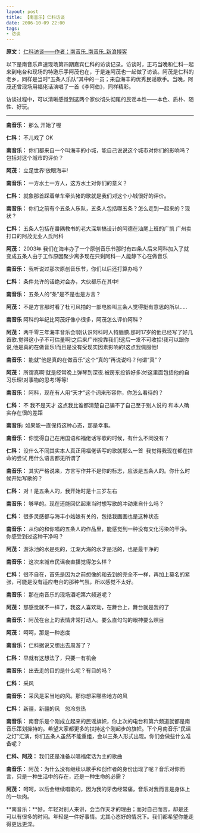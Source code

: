 ```yaml
---
layout: post
title: 【南音乐】仁科访谈
date: 2006-10-09 22:00
tags:
- 访谈
---
```

**原文**：
[仁科访谈——作者：南音乐_南音乐_新浪博客](http://blog.sina.com.cn/s/blog_4a828bb8010005tc.html)

以下是南音乐声速现场第四期嘉宾仁科的访谈记录。访谈时，正巧当晚和仁科一起来到电台和现场的特邀乐手阿茂也在，于是连阿茂也一起做了访谈。阿茂是仁科的老乡，同样是当时“五条人乐队”其中的一员；来自海丰的优秀民谣歌手。当晚，阿茂还曾现场用福佬话演唱了一首《李阿伯》，同样精彩。

访谈过程中，可以清晰感觉到这两个家伙彻头彻尾的民谣本性——本色、质朴、随性、好玩。

<hr class="stylish">

**南音乐：** 那么 开始了喔

**仁科：** 不儿戏了 OK

**南音乐：**
你们都来自一个叫海丰的小城，能自己说说这个城市对你们的影响吗？包括对这个城市的评价？

**阿茂：**
立足世界!放眼海丰!

**南音乐：**
一方水土一方人，这方水土对你们的意义？

**仁科：**
就象那首踩着单车牵头猪的歌就是我们对这个小城很好的评价。

**南音乐：**
你们之前有个五条人乐队，五条人包括哪五条？怎么走到一起来的？现状？

**仁科：**
五条人包括在番隅教书的老大深圳搞设计的阿德在汕尾上班的广凯 广州卖打口的阿茂无业人氏阿科

**阿茂：**
2003年 我们在海丰办了一个原创音乐节那时有四条人后来阿科加入了就变成五条人由于工作原因聚少离多现在只剩阿科一人能静下心在做音乐

**南音乐：**
我听说过那次原创音乐节，你们以后还打算办吗？

**仁科：**
条件允许的话绝对会办，大伙都乐在其中!

**南音乐：**
五条人的“条”是不是也是方言？

**阿茂：**
不是方言那时看了杜可风拍的一部电影叫三条人觉得挺有意思的所以.....

**南音乐**
阿科的年纪比阿茂好像小很多，阿茂怎么评价阿科？

**阿茂：**
两千零三年海丰音乐会!刚认识阿科时人特腼腆.那时17岁的他已经写了好几首歌.觉得这小子不可估量啊!之后来广州投靠我们!这后一发不可收拾!我可以跟你说,他是真的在做音乐!而且是没有受现实因素影响的!这点我佩服他!

**南音乐：**
能就“他是真的在做音乐”这个“真的”再说说吗？何谓“真”？

**阿茂：**
所谓真啊!就是经常晚上弹琴到深夜.被房东投诉好多次!这里面包括他的自习乐理!对事物的思考!等等!

**南音乐：**
阿科，现在有人用“天才”这个词来形容你，你怎么看待的？

**仁科：**
不 我不是天才 这点我比谁都清楚自己骗不了自己至于别人说的 和本人确实存在很的差距

**南音乐:**
如果能一直保持这种心态，那是幸事。

**南音乐：**
你觉得自己在用国语和福佬话写歌的时候，有什么不同没有？

**仁科：**
没什么不同其实本人真正用福佬话写的歌就那么一首  我觉得我现在都在拼命的尝试 用什么语言都无所谓了

**南音乐：**
其实严格说来，方言写作并不是你的标志，应该是五条人的。你什么时候开始写歌的？

**仁科：**
对！是五条人的，我开始时是十三岁左右

**南音乐：**
够早的。现在还能回忆起来当时想写歌的冲动来自什么吗？

**仁科：**
很多灵感都与海丰小姑娘有关的，包括我画画也是这种状态

**南音乐：**
从你的和你唱的五条人的作品里，能感觉到一种没有文化污染的干净。你感受到过这种干净吗？

**阿茂：**
游泳池的水是死的，江湖大海的水才是活的，也是最干净的

**南音乐：**
这次来城市民谣夜直播觉得怎么样？

**仁科：**
很不自在，首先是因为之前想像的和去到的完全不一样，再加上莫名的紧张，可能是没有适应电台的那种气氛，所以感觉不太好。

**南音乐：**
那在南音乐的现场酒吧第六频道呢？

**阿茂：**
那感觉就不一样了，我这人喜欢动，在舞台上，舞台就是我的了

**南音乐：**
阿茂在台上的表情非常打动人。要么直勾勾的眼神要么瞑目

**阿茂：**
呵呵，那是一种态度

**南音乐：**
仁科据说又想出去周游了？

**仁科：**
早就有这想法了，只要一有机会

**南音乐：**
出去走的目的是什么呢？有目的吗？

**仁科：**
采风

**南音乐：**
采风是采当地的风。那你想采哪些地方的风

**仁科：**
新疆，新疆的风　忽冷忽热

**南音乐：**
南音乐是个刚成立起来的民谣旗帜，你上次的电台和第六频道就都是南音乐策划操持的。希望大家都更多的扶持这个刚起步的旗帜。下个月南音乐“民谣之灯”汇演，你们五条人虽然不能重组，会以三条人形式出现。你们会做些什么准备呢？

**仁科、阿茂：**
我们还是准备以唱福佬话为主的歌曲

**南音乐：**
阿茂：为什么没有继续以歌手和创作者的身份出现了呢？音乐对你而言，只是一种生活中的存在，还是一种生命的必需？

**阿茂：**
呵呵，以后会继续唱歌的，因为我的牙齿经常痛，音乐对我而言是身体上的一块肉。

**南音乐：**好。年轻对别人来讲，会当作天才的理由；而对自己而言，却是还可以有很多的时间。年轻是一件好事情。尤其心态好的情况下。我们都希望你能走得更远更深。
